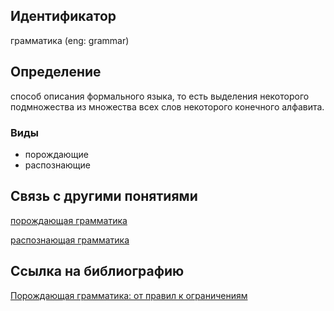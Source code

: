 ## Идентификатор

грамматика (eng: grammar)

## Определение

способ описания формального языка, то есть выделения некоторого подмножества из множества 
всех слов некоторого конечного алфавита.

### Виды

* порождающие
* распознающие

## Связь с другими понятиями

[порождающая грамматика](https://github.com/Dememedp/yapis-course/blob/main/concept/Generative_Grammar.md)

[распознающая грамматика](https://github.com/Dememedp/yapis-course/blob/main/concept/Recognition_Grammar.md)

## Ссылка на библиографию

[Порождающая грамматика: от правил к ограничениям]()
